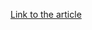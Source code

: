 [Link to the article](https://secureworks.com/blog/back-to-school-cobalt-dickens-targets-universities)
